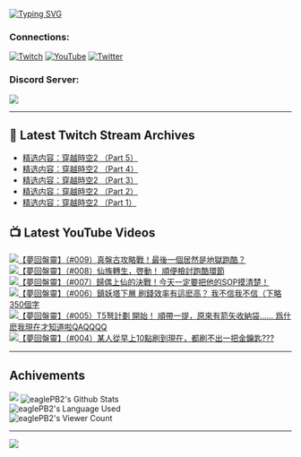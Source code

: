 <!--### Hello people, I'm EaglePB2 - The one who building something for fun 👋
Thank you for standby for this profile.   
The purpose of this profile is coming soon.   
You may come back later, as you wish if this readme.md is updated.   -->

<a href="https://git.io/typing-svg"><img src="https://readme-typing-svg.herokuapp.com?font=Fira+Code&duration=1000&pause=5000&vCenter=true&random=false&width=500&lines=%F0%9F%91%8B+Hello+Everyone%2C+I'm+EaglePB2.;%F0%9F%99%87+Thank+you+for+stopping+by+my+profile.+;%F0%9F%94%AD+%3D%3D%3D%3D+%F0%9F%94%AD;%F0%9F%91%8B+%E4%BD%A0%E5%A5%BD%EF%BC%8C%E6%AD%A1%E8%BF%8E%E4%BE%86%E5%88%B0%E6%88%91%E7%9A%84%E4%BB%A3%E7%A2%BC%E5%BA%AB%E3%80%82;%F0%9F%99%87+%E6%84%9F%E8%AC%9D%E5%89%8D%E4%BE%86%E5%8F%83%E8%A7%80%E5%B0%8F%E5%B1%8B+owo~" alt="Typing SVG" /></a>

### Connections:

[![Twitch](https://img.shields.io/badge/Twitch-9347FF?style=flat-square&logo=twitch&logoColor=white)](https://www.twitch.tv/eaglepb2)
[![YouTube](https://img.shields.io/badge/YouTube-%23FF0000.svg?style=flat-square&logo=YouTube&logoColor=white)](https://www.youtube.com/eaglepb2)
[![Twitter](https://img.shields.io/badge/Twitter-%231DA1F2.svg?style=flat-square&logo=Twitter&logoColor=white)](https://twitter.com/eaglepb2)

### Discord Server:

[![](https://invidget.switchblade.xyz/qKrub9b?theme=dark&language=ch)](https://discord.gg/qKrub9b)

---

## 👾 Latest Twitch Stream Archives
<!-- TWITCH:START -->
- [精选内容：穿越時空2 （Part 5）](https://www.twitch.tv/videos/2317531157)
- [精选内容：穿越時空2 （Part 4）](https://www.twitch.tv/videos/2317530993)
- [精选内容：穿越時空2 （Part 3）](https://www.twitch.tv/videos/2317530814)
- [精选内容：穿越時空2 （Part 2）](https://www.twitch.tv/videos/2317530624)
- [精选内容：穿越時空2 （Part 1）](https://www.twitch.tv/videos/2317530406)
<!-- TWITCH:END -->



## 📺 Latest YouTube Videos
<!-- YOUTUBE:START -->
<!-- YOUTUBE:END -->

<!-- BEGIN YOUTUBE-CARDS -->
<a href="https://www.youtube.com/watch?v=OQkFmTRP4F0">
  <picture>
    <source media="(prefers-color-scheme: dark)" srcset="https://ytcards.demolab.com/?id=OQkFmTRP4F0&title=%E3%80%90%E5%A4%A2%E5%9B%9E%E7%9B%A4%E9%9D%88%E3%80%91%EF%BC%88%23009%EF%BC%89%E7%9C%9F%E7%9B%A4%E5%8F%A4%E6%94%BB%E7%95%A5%E6%88%B0%EF%BC%81%E6%9C%80%E5%BE%8C%E4%B8%80%E5%80%8B%E5%B1%85%E7%84%B6%E6%98%AF%E5%9C%B0%E7%8D%84%E8%B7%91%E9%85%B7%EF%BC%9F&lang=zh&timestamp=1732347852&background_color=%230d1117&title_color=%23ffffff&stats_color=%23dedede&max_title_lines=1&width=250&border_radius=5&duration=15965">
    <img src="https://ytcards.demolab.com/?id=OQkFmTRP4F0&title=%E3%80%90%E5%A4%A2%E5%9B%9E%E7%9B%A4%E9%9D%88%E3%80%91%EF%BC%88%23009%EF%BC%89%E7%9C%9F%E7%9B%A4%E5%8F%A4%E6%94%BB%E7%95%A5%E6%88%B0%EF%BC%81%E6%9C%80%E5%BE%8C%E4%B8%80%E5%80%8B%E5%B1%85%E7%84%B6%E6%98%AF%E5%9C%B0%E7%8D%84%E8%B7%91%E9%85%B7%EF%BC%9F&lang=zh&timestamp=1732347852&background_color=%23ffffff&title_color=%2324292f&stats_color=%2357606a&max_title_lines=1&width=250&border_radius=5&duration=15965" alt="【夢回盤靈】（#009）真盤古攻略戰！最後一個居然是地獄跑酷？" title="【夢回盤靈】（#009）真盤古攻略戰！最後一個居然是地獄跑酷？">
  </picture>
</a>
<a href="https://www.youtube.com/watch?v=PK5HFBqjVRw">
  <picture>
    <source media="(prefers-color-scheme: dark)" srcset="https://ytcards.demolab.com/?id=PK5HFBqjVRw&title=%E3%80%90%E5%A4%A2%E5%9B%9E%E7%9B%A4%E9%9D%88%E3%80%91%EF%BC%88%23008%EF%BC%89%E4%BB%99%E6%97%8F%E8%BD%89%E7%94%9F%EF%BC%8C%E5%95%93%E5%8B%95%EF%BC%81+%E9%A0%86%E4%BE%BF%E6%AA%A2%E8%A8%8E%E8%B7%91%E9%85%B7%E7%92%B0%E7%AF%80&lang=zh&timestamp=1732264679&background_color=%230d1117&title_color=%23ffffff&stats_color=%23dedede&max_title_lines=1&width=250&border_radius=5&duration=28401">
    <img src="https://ytcards.demolab.com/?id=PK5HFBqjVRw&title=%E3%80%90%E5%A4%A2%E5%9B%9E%E7%9B%A4%E9%9D%88%E3%80%91%EF%BC%88%23008%EF%BC%89%E4%BB%99%E6%97%8F%E8%BD%89%E7%94%9F%EF%BC%8C%E5%95%93%E5%8B%95%EF%BC%81+%E9%A0%86%E4%BE%BF%E6%AA%A2%E8%A8%8E%E8%B7%91%E9%85%B7%E7%92%B0%E7%AF%80&lang=zh&timestamp=1732264679&background_color=%23ffffff&title_color=%2324292f&stats_color=%2357606a&max_title_lines=1&width=250&border_radius=5&duration=28401" alt="【夢回盤靈】（#008）仙族轉生，啓動！ 順便檢討跑酷環節" title="【夢回盤靈】（#008）仙族轉生，啓動！ 順便檢討跑酷環節">
  </picture>
</a>
<a href="https://www.youtube.com/watch?v=MyR5XnFjxew">
  <picture>
    <source media="(prefers-color-scheme: dark)" srcset="https://ytcards.demolab.com/?id=MyR5XnFjxew&title=%E3%80%90%E5%A4%A2%E5%9B%9E%E7%9B%A4%E9%9D%88%E3%80%91%EF%BC%88%23007%EF%BC%89%E6%AD%B8%E5%81%B6%E4%B8%8A%E4%BB%99%E7%9A%84%E6%B1%BA%E6%88%B0%EF%BC%81%E4%BB%8A%E5%A4%A9%E4%B8%80%E5%AE%9A%E8%A6%81%E6%8A%8A%E4%BB%96%E7%9A%84SOP%E6%91%B8%E6%B8%85%E6%A5%9A%EF%BC%81&lang=zh&timestamp=1732179506&background_color=%230d1117&title_color=%23ffffff&stats_color=%23dedede&max_title_lines=1&width=250&border_radius=5&duration=23586">
    <img src="https://ytcards.demolab.com/?id=MyR5XnFjxew&title=%E3%80%90%E5%A4%A2%E5%9B%9E%E7%9B%A4%E9%9D%88%E3%80%91%EF%BC%88%23007%EF%BC%89%E6%AD%B8%E5%81%B6%E4%B8%8A%E4%BB%99%E7%9A%84%E6%B1%BA%E6%88%B0%EF%BC%81%E4%BB%8A%E5%A4%A9%E4%B8%80%E5%AE%9A%E8%A6%81%E6%8A%8A%E4%BB%96%E7%9A%84SOP%E6%91%B8%E6%B8%85%E6%A5%9A%EF%BC%81&lang=zh&timestamp=1732179506&background_color=%23ffffff&title_color=%2324292f&stats_color=%2357606a&max_title_lines=1&width=250&border_radius=5&duration=23586" alt="【夢回盤靈】（#007）歸偶上仙的決戰！今天一定要把他的SOP摸清楚！" title="【夢回盤靈】（#007）歸偶上仙的決戰！今天一定要把他的SOP摸清楚！">
  </picture>
</a>
<a href="https://www.youtube.com/watch?v=a8d_dxgmUAI">
  <picture>
    <source media="(prefers-color-scheme: dark)" srcset="https://ytcards.demolab.com/?id=a8d_dxgmUAI&title=%E3%80%90%E5%A4%A2%E5%9B%9E%E7%9B%A4%E9%9D%88%E3%80%91%EF%BC%88%23006%EF%BC%89%E9%8E%AE%E5%A6%96%E5%A1%94%E4%B8%8B%E5%B1%A4+%E5%88%B7%E9%8C%A2%E6%95%88%E7%8E%87%E6%9C%89%E9%80%99%E9%BA%BD%E9%AB%98%EF%BC%9F+%E6%88%91%E4%B8%8D%E4%BF%A1%E6%88%91%E4%B8%8D%E4%BF%A1%EF%BC%88%E4%B8%8B%E7%95%A5350%E5%80%8B%E5%AD%97&lang=zh&timestamp=1731930597&background_color=%230d1117&title_color=%23ffffff&stats_color=%23dedede&max_title_lines=1&width=250&border_radius=5&duration=21017">
    <img src="https://ytcards.demolab.com/?id=a8d_dxgmUAI&title=%E3%80%90%E5%A4%A2%E5%9B%9E%E7%9B%A4%E9%9D%88%E3%80%91%EF%BC%88%23006%EF%BC%89%E9%8E%AE%E5%A6%96%E5%A1%94%E4%B8%8B%E5%B1%A4+%E5%88%B7%E9%8C%A2%E6%95%88%E7%8E%87%E6%9C%89%E9%80%99%E9%BA%BD%E9%AB%98%EF%BC%9F+%E6%88%91%E4%B8%8D%E4%BF%A1%E6%88%91%E4%B8%8D%E4%BF%A1%EF%BC%88%E4%B8%8B%E7%95%A5350%E5%80%8B%E5%AD%97&lang=zh&timestamp=1731930597&background_color=%23ffffff&title_color=%2324292f&stats_color=%2357606a&max_title_lines=1&width=250&border_radius=5&duration=21017" alt="【夢回盤靈】（#006）鎮妖塔下層 刷錢效率有這麽高？ 我不信我不信（下略350個字" title="【夢回盤靈】（#006）鎮妖塔下層 刷錢效率有這麽高？ 我不信我不信（下略350個字">
  </picture>
</a>
<a href="https://www.youtube.com/watch?v=MEq4QtrM4Lw">
  <picture>
    <source media="(prefers-color-scheme: dark)" srcset="https://ytcards.demolab.com/?id=MEq4QtrM4Lw&title=%E3%80%90%E5%A4%A2%E5%9B%9E%E7%9B%A4%E9%9D%88%E3%80%91%EF%BC%88%23005%EF%BC%89T5%E5%BC%A9%E8%A8%88%E5%8A%83+%E9%96%8B%E5%A7%8B%EF%BC%81+%E9%A0%86%E5%B8%B6%E4%B8%80%E6%8F%90%EF%BC%8C%E5%8E%9F%E4%BE%86%E6%9C%89%E7%AE%AD%E7%9F%A2%E6%94%B6%E7%B4%8D%E8%A2%8B%E2%80%A6%E2%80%A6+%E7%88%B2%E4%BB%80%E9%BA%BD%E6%88%91%E7%8F%BE%E5%9C%A8%E6%89%8D%E7%9F%A5%E9%81%93%E5%95%A6QAQQQQ&lang=zh&timestamp=1731828116&background_color=%230d1117&title_color=%23ffffff&stats_color=%23dedede&max_title_lines=1&width=250&border_radius=5&duration=17582">
    <img src="https://ytcards.demolab.com/?id=MEq4QtrM4Lw&title=%E3%80%90%E5%A4%A2%E5%9B%9E%E7%9B%A4%E9%9D%88%E3%80%91%EF%BC%88%23005%EF%BC%89T5%E5%BC%A9%E8%A8%88%E5%8A%83+%E9%96%8B%E5%A7%8B%EF%BC%81+%E9%A0%86%E5%B8%B6%E4%B8%80%E6%8F%90%EF%BC%8C%E5%8E%9F%E4%BE%86%E6%9C%89%E7%AE%AD%E7%9F%A2%E6%94%B6%E7%B4%8D%E8%A2%8B%E2%80%A6%E2%80%A6+%E7%88%B2%E4%BB%80%E9%BA%BD%E6%88%91%E7%8F%BE%E5%9C%A8%E6%89%8D%E7%9F%A5%E9%81%93%E5%95%A6QAQQQQ&lang=zh&timestamp=1731828116&background_color=%23ffffff&title_color=%2324292f&stats_color=%2357606a&max_title_lines=1&width=250&border_radius=5&duration=17582" alt="【夢回盤靈】（#005）T5弩計劃 開始！ 順帶一提，原來有箭矢收納袋…… 爲什麽我現在才知道啦QAQQQQ" title="【夢回盤靈】（#005）T5弩計劃 開始！ 順帶一提，原來有箭矢收納袋…… 爲什麽我現在才知道啦QAQQQQ">
  </picture>
</a>
<a href="https://www.youtube.com/watch?v=5xqx6Qw460Q">
  <picture>
    <source media="(prefers-color-scheme: dark)" srcset="https://ytcards.demolab.com/?id=5xqx6Qw460Q&title=%E3%80%90%E5%A4%A2%E5%9B%9E%E7%9B%A4%E9%9D%88%E3%80%91%EF%BC%88%23004%EF%BC%89%E6%9F%90%E4%BA%BA%E5%BE%9E%E6%97%A9%E4%B8%8A10%E9%BB%9E%E5%88%B7%E5%88%B0%E7%8F%BE%E5%9C%A8%EF%BC%8C%E9%83%BD%E5%88%B7%E4%B8%8D%E5%87%BA%E4%B8%80%E6%8A%8A%E9%87%91%E9%91%B0%E5%8C%99%3F%3F%3F&lang=zh&timestamp=1731751044&background_color=%230d1117&title_color=%23ffffff&stats_color=%23dedede&max_title_lines=1&width=250&border_radius=5&duration=19168">
    <img src="https://ytcards.demolab.com/?id=5xqx6Qw460Q&title=%E3%80%90%E5%A4%A2%E5%9B%9E%E7%9B%A4%E9%9D%88%E3%80%91%EF%BC%88%23004%EF%BC%89%E6%9F%90%E4%BA%BA%E5%BE%9E%E6%97%A9%E4%B8%8A10%E9%BB%9E%E5%88%B7%E5%88%B0%E7%8F%BE%E5%9C%A8%EF%BC%8C%E9%83%BD%E5%88%B7%E4%B8%8D%E5%87%BA%E4%B8%80%E6%8A%8A%E9%87%91%E9%91%B0%E5%8C%99%3F%3F%3F&lang=zh&timestamp=1731751044&background_color=%23ffffff&title_color=%2324292f&stats_color=%2357606a&max_title_lines=1&width=250&border_radius=5&duration=19168" alt="【夢回盤靈】（#004）某人從早上10點刷到現在，都刷不出一把金鑰匙???" title="【夢回盤靈】（#004）某人從早上10點刷到現在，都刷不出一把金鑰匙???">
  </picture>
</a>
<!-- END YOUTUBE-CARDS -->

---

## Achivements
[![](https://github-profile-trophy.vercel.app/?username=eaglepb2&theme=monokai&no-bg=true&&title=Repositories,Issues,Commit,MultiLanguage)](https://github.com/anuraghazra/github-readme-stats)
<img align="center" alt="eaglePB2's Github Stats" src="https://github-readme-stats.vercel.app/api?username=eaglePB2&show_icons=true&hide_border=true&theme=merko" />
<br>
<img align="center" alt="eaglePB2's Language Used" src="https://github-readme-stats.vercel.app/api/top-langs/?username=eaglePB2&show_icons=true&hide_border=true&theme=merko&layout=compact&langs_count=8" />
<br>
<img align="center" alt="eaglePB2's Viewer Count" src="https://visitcount.itsvg.in/api?id=eaglepb2&label=Profile%20Views&color=3&icon=5&pretty=true" />

<hr>

<!-- RANDOMQUOTE:START -->
![](https://quotes-github-readme.vercel.app/api?type=horizontal&theme=merko)
<!-- RANDOMQUOTE:END -->


<!--
       _____   _   _   _____       _____   _   _   ____   
      |_   _| | | | | |  ___|     |  ___| | \ | | |  _  \  
        | |   | |_| | | |___      | |___  |  \| | | | | | 
        | |   |  _  | |  ___|     |  ___| |     | | | | | 
        | |   | | | | | |___      | |___  | |\  | | |_| | 
        |_|   |_| |_| |_____|     |_____| |_| \_| |____ / 
      
-->
